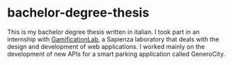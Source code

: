 # bachelor-degree-thesis
This is my bachelor degree thesis written in italian. I took part in an internship with <a href="http://gamificationlab.uniroma1.it/" target="_blank">GamificationLab</a>, a Sapienza laboratory that deals with the design and development of web applications. I worked mainly on the development of new APIs for a smart parking application called GeneroCity.

